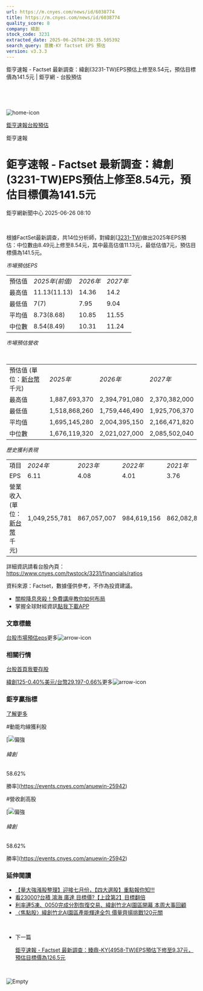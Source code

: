 ```yaml
---
url: https://m.cnyes.com/news/id/6038774
title: https://m.cnyes.com/news/id/6038774
quality_score: 8
company: 緯創
stock_code: 3231
extracted_date: 2025-06-26T04:28:35.505392
search_query: 意騰-KY factset EPS 預估
version: v3.3.3
---
```


鉅亨速報 - Factset 最新調查：緯創(3231-TW)EPS預估上修至8.54元，預估目標價為141.5元 | 鉅亨網 - 台股預估

‌

‌

![home-icon](/assets/icons/breadCrumb/symbol-icon-home.svg)

[鉅亨速報](/news/cat/anue_live)[台股預估](/news/cat/tw_forecast)

鉅亨速報

# 鉅亨速報 - Factset 最新調查：緯創(3231-TW)EPS預估上修至8.54元，預估目標價為141.5元

鉅亨網新聞中心 2025-06-26 08:10

‌

根據FactSet最新調查，共14位分析師，對緯創([3231-TW](https://www.cnyes.com/twstock/3231))做出2025年EPS預估：中位數由8.49元上修至8.54元，其中最高估值11.13元，最低估值7元，預估目標價為141.5元。

*市場預估EPS*

|  |  |  |  |
| --- | --- | --- | --- |
| 預估值 | *2025年(前值)* | *2026年* | *2027年* |
| 最高值 | 11.13(11.13) | 14.36 | 14.2 |
| 最低值 | 7(7) | 7.95 | 9.04 |
| 平均值 | 8.73(8.68) | 10.85 | 11.55 |
| 中位數 | 8.54(8.49) | 10.31 | 11.24 |

*市場預估營收*

‌

|  |  |  |  |
| --- | --- | --- | --- |
| 預估值 (單位：[新台幣](https://invest.cnyes.com/forex/detail/usdtwd)千元) | *2025年* | *2026年* | *2027年* |
| 最高值 | 1,887,693,370 | 2,394,791,080 | 2,370,382,000 |
| 最低值 | 1,518,868,260 | 1,759,446,490 | 1,925,706,370 |
| 平均值 | 1,695,145,280 | 2,004,395,150 | 2,166,471,820 |
| 中位數 | 1,676,119,320 | 2,021,027,000 | 2,085,502,040 |

*歷史獲利表現*

|  |  |  |  |  |
| --- | --- | --- | --- | --- |
| 項目 | *2024年* | *2023年* | *2022年* | *2021年* |
| EPS | 6.11 | 4.08 | 4.01 | 3.76 |
| 營業收入 (單位：[新台幣](https://invest.cnyes.com/forex/detail/usdtwd)千元) | 1,049,255,781 | 867,057,007 | 984,619,156 | 862,082,848 |

詳細資訊請看台股內頁：  
<https://www.cnyes.com/twstock/3231/financials/ratios>

資料來源：Factset，數據僅供參考，不作為投資建議。

* [關稅降息夾殺！免費講座教你如何布局](https://www.rsc.com.tw/Cnyes_RSC/SeminarBooking2025InvestmentOutlook.aspx?utm_source=anue&utm_medium=usstocks_end)
* 掌握全球財經資訊[點我下載APP](http://www.cnyes.com/app/?utm_source=mweb&utm_medium=HamMenuBanner&utm_campaign=fixed&utm_content=entr)

### 文章標籤

[台股](https://news.cnyes.com/tag/台股 "台股")[市場預估](https://news.cnyes.com/tag/市場預估 "市場預估")[eps](https://news.cnyes.com/tag/eps "eps")更多![arrow-icon](/assets/icons/arrows/arrow-down.svg)

### 相關行情

[台股首頁](https://www.cnyes.com/twstock)[我要存股](https://supr.link/8OHaU)

[緯創125-0.40%](https://www.cnyes.com/twstock/3231)[美元/台幣29.197-0.66%](https://invest.cnyes.com/forex/detail/USDTWD)更多![arrow-icon](/assets/icons/arrows/arrow-down.svg)

### 鉅亨贏指標

[了解更多](https://events.cnyes.com/anuewin-25942)

#動能均線獲利股

[![偏強](/assets/icons/win-indicator/long.svg)

###### 緯創

58.62%

勝率](https://events.cnyes.com/anuewin-25942)

#營收創高股

[![偏強](/assets/icons/win-indicator/long.svg)

###### 緯創

58.62%

勝率](https://events.cnyes.com/anuewin-25942)

### 延伸閱讀

* [【量大強漲股整理】迎接七月份，【四大選股】重點報你知!!!](/news/id/6038189)
* [看23000?台積 鴻海 廣達 目標價?【上詮第2】目標翻倍](/news/id/6036182)
* [利率連5凍、0050完成分割恢復交易、緯創竹北AI園區開幕 本周大事回顧](/news/id/6032421)
* [〈焦點股〉緯創竹北AI園區產能輝達全包 價量齊揚挑戰120元關](/news/id/6031035)

‌

* 下一篇

  [鉅亨速報 - Factset 最新調查：臻鼎-KY(4958-TW)EPS預估下修至9.37元，預估目標價為126.5元](/news/id/6038560)

‌

![Empty](/assets/icons/skeleton/empty-image.svg)

‌